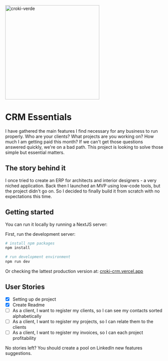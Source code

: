 <img src="/croki-verde.PNG" alt="croki-verde" width="300"/>

# CRM Essentials

I have gathered the main features I find necessary for any business to run properly. Who are your clients? What projects are you working on? How much I am getting paid this month? If we can't get those questions answered quickly,  we're on a bad path. This project is looking to solve those simple but essential matters.

## The story behind it

I once tried to create an ERP for architects and interior designers - a very niched application. Back then I launched an MVP using low-code tools, but the project didn't go on. So I decided to finally build it from scratch with no expectations this time.

## Getting started

You can run it locally by running a NextJS server:

First, run the development server:

```bash
# install npm packages
npm install

# run development environment
npm run dev
```

Or checking the lattest production version at: [croki-crm.vercel.app](https://croki-crm.vercel.app/)

## User Stories

- [X] Setting up de project
- [X] Create Readme
- [ ] As a client, I want to register my clients, so I can see my contacts sorted alphabetically
- [ ] As a client, I want to register my projects, so I can relate them to the clients
- [ ] As a client, I want to register my invoices, so I can each project profitability

No stories left? You should create a pool on LinkedIn new features suggestions.